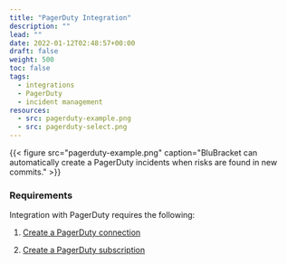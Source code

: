 ```yaml
---
title: "PagerDuty Integration"
description: ""
lead: ""
date: 2022-01-12T02:48:57+00:00
draft: false
weight: 500
toc: false
tags:
  - integrations
  - PagerDuty
  - incident management
resources:
  - src: pagerduty-example.png
  - src: pagerduty-select.png
---
```

{{< figure src="pagerduty-example.png" caption="BluBracket can automatically create a PagerDuty incidents when risks are found in new commits." >}}

### Requirements

Integration with PagerDuty requires the following:

1. [Create a PagerDuty connection](/how-to/incident-management/pagerduty/connection/)

2. [Create a PagerDuty subscription](/how-to/incident-management/pagerduty/subscription/)

